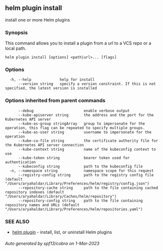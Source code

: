 ## helm plugin install

install one or more Helm plugins

### Synopsis


This command allows you to install a plugin from a url to a VCS repo or a local path.


```
helm plugin install [options] <path|url>... [flags]
```

### Options

```
  -h, --help             help for install
      --version string   specify a version constraint. If this is not specified, the latest version is installed
```

### Options inherited from parent commands

```
      --debug                       enable verbose output
      --kube-apiserver string       the address and the port for the Kubernetes API server
      --kube-as-group stringArray   group to impersonate for the operation, this flag can be repeated to specify multiple groups.
      --kube-as-user string         username to impersonate for the operation
      --kube-ca-file string         the certificate authority file for the Kubernetes API server connection
      --kube-context string         name of the kubeconfig context to use
      --kube-token string           bearer token used for authentication
      --kubeconfig string           path to the kubeconfig file
  -n, --namespace string            namespace scope for this request
      --registry-config string      path to the registry config file (default "/Users/aryahaldar/Library/Preferences/helm/registry/config.json")
      --repository-cache string     path to the file containing cached repository indexes (default "/Users/aryahaldar/Library/Caches/helm/repository")
      --repository-config string    path to the file containing repository names and URLs (default "/Users/aryahaldar/Library/Preferences/helm/repositories.yaml")
```

### SEE ALSO

* [helm plugin](helm_plugin.md)	 - install, list, or uninstall Helm plugins

###### Auto generated by spf13/cobra on 1-Mar-2023

